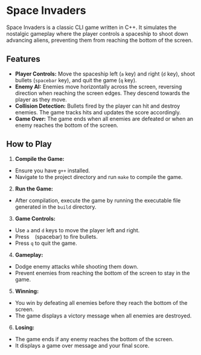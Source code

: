 # Space Invaders
Space Invaders is a classic CLI game written in C++. It simulates the nostalgic gameplay where the player controls a spaceship to shoot down advancing aliens, preventing them from reaching the bottom of the screen.

## Features
- **Player Controls:** Move the spaceship left (`a` key) and right (`d` key), shoot bullets (`spacebar` key), and quit the game (`q` key).
- **Enemy AI:** Enemies move horizontally across the screen, reversing direction when reaching the screen edges. They descend towards the player as they move.
- **Collision Detection:** Bullets fired by the player can hit and destroy enemies. The game tracks hits and updates the score accordingly.
- **Game Over:** The game ends when all enemies are defeated or when an enemy reaches the bottom of the screen.

## How to Play
1. **Compile the Game:**
- Ensure you have `g++` installed.
- Navigate to the project directory and run `make` to compile the game.
2. **Run the Game:**

- After compilation, execute the game by running the executable file generated in the `build` directory.
3. **Game Controls:**
- Use `a` and `d` keys to move the player left and right.
- Press ` ` (spacebar) to fire bullets.
- Press `q` to quit the game.
4. **Gameplay:**
- Dodge enemy attacks while shooting them down.
- Prevent enemies from reaching the bottom of the screen to stay in the game.
5. **Winning:**
- You win by defeating all enemies before they reach the bottom of the screen.
- The game displays a victory message when all enemies are destroyed.
6. **Losing:**
- The game ends if any enemy reaches the bottom of the screen.
- It displays a game over message and your final score.